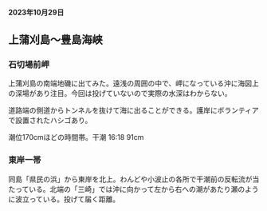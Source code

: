 #### 2023年10月29日

## 上蒲刈島〜豊島海峡

### 石切場前岬

上蒲刈島の南端地磯に出てみた。遠浅の周囲の中で、岬になっている沖に海図上の深場があり注目。今回は投げていないので実際の水深はわからない。

道路端の側道からトンネルを抜けて海に出ることができる。護岸にボランティアで設置されたハシゴあり。

潮位170cmほどの時間帯。干潮 16:18 91cm  

### 東岸一帯
同島「県民の浜」から東岸を北上。わんどや小波止の各所で干潮前の反転流が当たっている。北端の「三崎」では沖に向かって左から右への潮があたり瀬のように波立っている。投げて届く距離。

